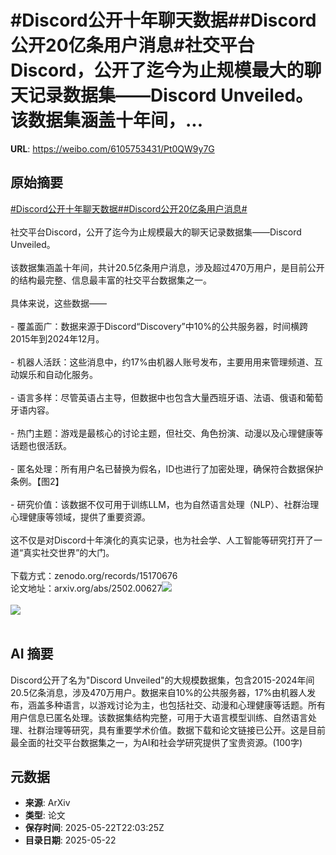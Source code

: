 # #Discord公开十年聊天数据##Discord公开20亿条用户消息#社交平台Discord，公开了迄今为止规模最大的聊天记录数据集——Discord Unveiled。该数据集涵盖十年间，...

**URL**: https://weibo.com/6105753431/Pt0QW9y7G

## 原始摘要

<a href="https://m.weibo.cn/search?containerid=231522type%3D1%26t%3D10%26q%3D%23Discord%E5%85%AC%E5%BC%80%E5%8D%81%E5%B9%B4%E8%81%8A%E5%A4%A9%E6%95%B0%E6%8D%AE%23&amp;extparam=%23Discord%E5%85%AC%E5%BC%80%E5%8D%81%E5%B9%B4%E8%81%8A%E5%A4%A9%E6%95%B0%E6%8D%AE%23" data-hide=""><span class="surl-text">#Discord公开十年聊天数据#</span></a><a href="https://m.weibo.cn/search?containerid=231522type%3D1%26t%3D10%26q%3D%23Discord%E5%85%AC%E5%BC%8020%E4%BA%BF%E6%9D%A1%E7%94%A8%E6%88%B7%E6%B6%88%E6%81%AF%23&amp;extparam=%23Discord%E5%85%AC%E5%BC%8020%E4%BA%BF%E6%9D%A1%E7%94%A8%E6%88%B7%E6%B6%88%E6%81%AF%23" data-hide=""><span class="surl-text">#Discord公开20亿条用户消息#</span></a><br><br>社交平台Discord，公开了迄今为止规模最大的聊天记录数据集——Discord Unveiled。<br><br>该数据集涵盖十年间，共计20.5亿条用户消息，涉及超过470万用户，是目前公开的结构最完整、信息最丰富的社交平台数据集之一。<br><br>具体来说，这些数据——<br><br>- 覆盖面广：数据来源于Discord“Discovery”中10%的公共服务器，时间横跨2015年到2024年12月。<br>    <br>- 机器人活跃：这些消息中，约17%由机器人账号发布，主要用用来管理频道、互动娱乐和自动化服务。<br>    <br>- 语言多样：尽管英语占主导，但数据中也包含大量西班牙语、法语、俄语和葡萄牙语内容。<br>    <br>- 热门主题：游戏是最核心的讨论主题，但社交、角色扮演、动漫以及心理健康等话题也很活跃。<br>    <br>- 匿名处理：所有用户名已替换为假名，ID也进行了加密处理，确保符合数据保护条例。【图2】<br>    <br>- 研究价值：该数据不仅可用于训练LLM，也为自然语言处理（NLP）、社群治理心理健康等领域，提供了重要资源。<br><br>这不仅是对Discord十年演化的真实记录，也为社会学、人工智能等研究打开了一道“真实社交世界”的大门。<br><br>下载方式：zenodo.org/records/15170676<br>论文地址：arxiv.org/abs/2502.00627<img style="" src="https://tvax4.sinaimg.cn/large/006Fd7o3ly1i1odjtzu6nj31qi0uo144.jpg" referrerpolicy="no-referrer"><br><br><img style="" src="https://tvax4.sinaimg.cn/large/006Fd7o3gy1i1odjvheynj311e0iyamk.jpg" referrerpolicy="no-referrer"><br><br>

## AI 摘要

Discord公开了名为"Discord Unveiled"的大规模数据集，包含2015-2024年间20.5亿条消息，涉及470万用户。数据来自10%的公共服务器，17%由机器人发布，涵盖多种语言，以游戏讨论为主，也包括社交、动漫和心理健康等话题。所有用户信息已匿名处理。该数据集结构完整，可用于大语言模型训练、自然语言处理、社群治理等研究，具有重要学术价值。数据下载和论文链接已公开。这是目前最全面的社交平台数据集之一，为AI和社会学研究提供了宝贵资源。(100字)

## 元数据

- **来源**: ArXiv
- **类型**: 论文
- **保存时间**: 2025-05-22T22:03:25Z
- **目录日期**: 2025-05-22
